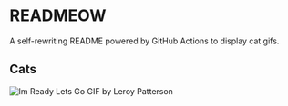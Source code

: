# READMEOW

A self-rewriting README powered by GitHub Actions to display cat gifs.

## Cats

![Im Ready Lets Go GIF by Leroy Patterson](https://media2.giphy.com/media/CjmvTCZf2U3p09Cn0h/200.gif?cid=9acd02dala77pyohqqv5aup6y9yd9zpocjt6cihpc4dg1r6q&ep=v1_gifs_search&rid=200.gif&ct=g)
